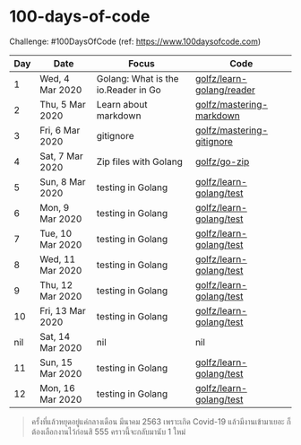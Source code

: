 # 100-days-of-code
Challenge: #100DaysOfCode (ref: https://www.100daysofcode.com)

Day | Date | Focus | Code
----|----- | ----- | ----
1 | Wed, 4 Mar 2020 | Golang: What is the io.Reader in Go | [golfz/learn-golang/reader](https://github.com/golfz/learn-golang/tree/master/reader)
2 | Thu, 5 Mar 2020 | Learn about markdown | [golfz/mastering-markdown](https://github.com/golfz/mastering-markdown)
3 | Fri, 6 Mar 2020 | gitignore | [golfz/mastering-gitignore](https://github.com/golfz/mastering-gitignore)
4 | Sat, 7 Mar 2020 | Zip files with Golang | [golfz/go-zip](https://github.com/golfz/go-zip)
5 | Sun, 8 Mar 2020 | testing in Golang | [golfz/learn-golang/test](https://github.com/golfz/learn-golang/tree/master/test)
6 | Mon, 9 Mar 2020 | testing in Golang | [golfz/learn-golang/test](https://github.com/golfz/learn-golang/tree/master/test)
7 | Tue, 10 Mar 2020 | testing in Golang | [golfz/learn-golang/test](https://github.com/golfz/learn-golang/tree/master/test)
8 | Wed, 11 Mar 2020 | testing in Golang | [golfz/learn-golang/test](https://github.com/golfz/learn-golang/tree/master/test)
9 | Thu, 12 Mar 2020 | testing in Golang | [golfz/learn-golang/test](https://github.com/golfz/learn-golang/tree/master/test)
10 | Fri, 13 Mar 2020 | testing in Golang | [golfz/learn-golang/test](https://github.com/golfz/learn-golang/tree/master/test)
nil | Sat, 14 Mar 2020 | nil | nil
11 | Sun, 15 Mar 2020 | testing in Golang | [golfz/learn-golang/test](https://github.com/golfz/learn-golang/tree/master/test)
12 | Mon, 16 Mar 2020 | testing in Golang | [golfz/learn-golang/test](https://github.com/golfz/learn-golang/tree/master/test)

> ครั้งที่แล้วหยุดอยู่แค่กลางเดือน มีนาคม 2563 เพราะเกิด Covid-19 แล้วมีงานเข้ามาเยอะ ก็ต้องเลือกงานไว้ก่อนสิ 555 คราวนี้จะกลับมานับ 1 ใหม่
